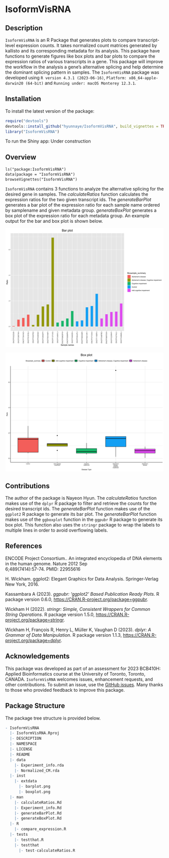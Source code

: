
<!-- README.md is generated from README.Rmd. Please edit that file -->

# IsoformVisRNA

<!-- badges: start -->
<!-- badges: end -->

## Description

`IsoformVisRNA` is an R Package that generates plots to compare
transcript-level expression counts. It takes normalized count matrices
generated by kallisto and its corresponding metadata for its analysis.
This package have functions to generate figures like box plots and bar
plots to compare the expression ratios of various transcripts in a gene.
This package will improve the workflow in the analysis a gene’s
alternative splicing and help determine the dominant splicing pattern in
samples. The `IsoformVisRNA` package was developed using
`R version 4.3.1 (2023-06-16)`,
`Platform: x86_64-apple-darwin20 (64-bit)` and
`Running under: macOS Monterey 12.3.1`.

## Installation

To install the latest version of the package:

``` r
require("devtools")
devtools::install_github("hyunnaye/IsoformVisRNA", build_vignettes = TRUE)
library("IsoformVisRNA")
```

To run the Shiny app: Under construction

## Overview

    ls("package:IsoformVisRNA")
    data(package = "IsoformVisRNA") 
    browseVignettes("IsoformVisRNA")

`IsoformVisRNA` contains 3 functions to analyze the alternative splicing
for the desired gene in samples. The *calculateRatios* function
calculates the expression ratios for the two given transcript ids. The
*generateBarPlot* generates a bar plot of the expression ratio for each
sample name ordered by samplename and given metadata group.
*generateBoxPlot* generates a box plot of the expression ratio for each
metadata group. An example output for the bar and box plot is shown
below.

![](./inst/extdata/barplot.png)

![](./inst/extdata/boxplot.png)

## Contributions

The author of the package is Nayeon Hyun. The *calculateRatios* function
makes use of the `dplyr` R package to filter and retrieve the counts for
the desired transcript ids. The *generateBarPlot* function makes use of
the `ggplot2` R package to generate its bar plot. The *generateBarPlot*
function makes use of the `ggboxplot` function in the `ggpubr` R package
to generate its box plot. This function also uses the `stringr` package
to wrap the labels to multiple lines in order to avoid overflowing
labels.

## References

ENCODE Project Consortium.. An integrated encyclopedia of DNA elements
in the human genome. Nature 2012 Sep  
6;489(7414):57-74. PMID: 22955616

H. Wickham. ggplot2: Elegant Graphics for Data Analysis. Springer-Verlag
New York, 2016.

Kassambara A (2023). *ggpubr: ‘ggplot2’ Based Publication Ready Plots*.
R package version 0.6.0, <https://CRAN.R-project.org/package=ggpubr>.

Wickham H (2022). *stringr: Simple, Consistent Wrappers for Common
String Operations*. R package version 1.5.0,
<https://CRAN.R-project.org/package=stringr>.

Wickham H, François R, Henry L, Müller K, Vaughan D (2023). *dplyr: A
Grammar of Data Manipulation*. R package version 1.1.3,
<https://CRAN.R-project.org/package=dplyr>.

## Acknowledgements

This package was developed as part of an assessment for 2023 BCB410H:
Applied Bioinformatics course at the University of Toronto, Toronto,
CANADA. `IsoformVisRNA` welcomes issues, enhancement requests, and other
contributions. To submit an issue, use the [GitHub
issues](https://github.com/hyunnaye/IsoformVisRNA/issues). Many thanks
to those who provided feedback to improve this package.

## Package Structure

The package tree structure is provided below.

``` r
- IsoformVisRNA
  |- IsoformVisRNA.Rproj
  |- DESCRIPTION
  |- NAMESPACE
  |- LICENSE
  |- README
  |- data
    |- Experiment_info.rda
    |- Normalized_CM.rda
  |- inst
    |- extdata
      |- barplot.png
      |- boxplot.png
  |- man
    |- calculateRatios.Rd
    |- Experiment_info.Rd
    |- generateBarPlot.Rd
    |- generateBoxPlot.Rd
  |- R
    |- compare_expression.R
  |- tests
    |- testthat.R
    |- testthat
      |- test-calculateRatios.R
```
